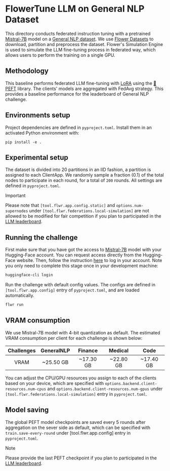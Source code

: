 # FlowerTune LLM on General NLP Dataset

This directory conducts federated instruction tuning with a pretrained [Mistral-7B](https://huggingface.co/mistralai/Mistral-7B-v0.3) model on a [General NLP dataset](https://huggingface.co/datasets/vicgalle/alpaca-gpt4).
We use [Flower Datasets](https://flower.dev/docs/datasets/) to download, partition and preprocess the dataset.
Flower's Simulation Engine is used to simulate the LLM fine-tuning process in federated way,
which allows users to perform the training on a single GPU.


## Methodology

This baseline performs federated LLM fine-tuning with [LoRA](https://arxiv.org/pdf/2106.09685) using the [🤗PEFT](https://huggingface.co/docs/peft/en/index) library.
The clients' models are aggregated with FedAvg strategy.
This provides a baseline performance for the leaderboard of General NLP challenge.


## Environments setup

Project dependencies are defined in `pyproject.toml`. Install them in an activated Python environment with:

```shell
pip install -e .
```

## Experimental setup

The dataset is divided into 20 partitions in an IID fashion, a partition is assigned to each ClientApp.
We randomly sample a fraction (0.1) of the total nodes to participate in each round, for a total of `200` rounds.
All settings are defined in `pyproject.toml`.

> [!IMPORTANT]
> Please note that `[tool.flwr.app.config.static]` and `options.num-supernodes` under `[tool.flwr.federations.local-simulation]` are not allowed to be modified for fair competition if you plan to participated in the [LLM leaderboard](https://flower.ai/benchmarks/llm-leaderboard).


## Running the challenge

First make sure that you have got the access to [Mistral-7B](https://huggingface.co/mistralai/Mistral-7B-v0.3) model with your Hugging-Face account. You can request access directly from the Hugging-Face website.
Then, follow the instruction [here](https://huggingface.co/docs/huggingface_hub/en/quick-start#login-command) to log in your account. Note you only need to complete this stage once in your development machine:

```bash
huggingface-cli login
```

Run the challenge with default config values.
The configs are defined in `[tool.flwr.app.config]` entry of `pyproject.toml`, and are loaded automatically.

```bash
flwr run
```

## VRAM consumption

We use Mistral-7B model with 4-bit quantization as default. The estimated VRAM consumption per client for each challenge is shown below:

| Challenges | GeneralNLP |   Finance  |   Medical  |    Code    |
| :--------: | :--------: | :--------: | :--------: | :--------: |
|    VRAM    | ~25.50 GB  | ~17.30 GB  | ~22.80 GB  | ~17.40 GB  |

You can adjust the CPU/GPU resources you assign to each of the clients based on your device, which are specified with `options.backend.client-resources.num-cpus` and `options.backend.client-resources.num-gpus` under `[tool.flwr.federations.local-simulation]` entry in `pyproject.toml`.


## Model saving

The global PEFT model checkpoints are saved every 5 rounds after aggregation on the sever side as default, which can be specified with `train.save-every-round` under [tool.flwr.app.config] entry in `pyproject.toml`.

> [!NOTE]
> Please provide the last PEFT checkpoint if you plan to participated in the [LLM leaderboard](https://flower.ai/benchmarks/llm-leaderboard).
